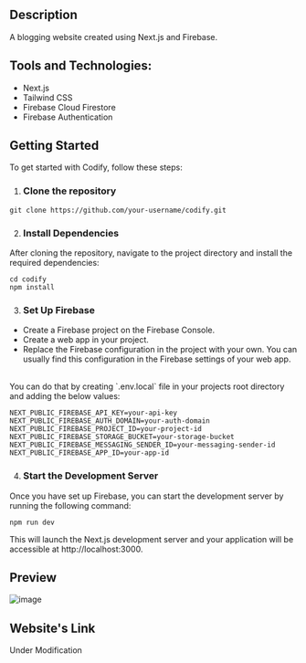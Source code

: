 ## Description
A blogging website created using Next.js and Firebase.

## Tools and Technologies:
* Next.js
* Tailwind CSS
* Firebase Cloud Firestore
* Firebase Authentication

## Getting Started
To get started with Codify, follow these steps:

1. ### Clone the repository

```
git clone https://github.com/your-username/codify.git
```

2. ### Install Dependencies
After cloning the repository, navigate to the project directory and install the required dependencies:

```
cd codify
npm install
```

3. ### Set Up Firebase

* Create a Firebase project on the Firebase Console.
* Create a web app in your project.
* Replace the Firebase configuration in the project with your own. You can usually find this configuration in the Firebase settings of your web app.
<br>
You can do that by creating `.env.local` file in your projects root directory and adding the below values:

```
NEXT_PUBLIC_FIREBASE_API_KEY=your-api-key
NEXT_PUBLIC_FIREBASE_AUTH_DOMAIN=your-auth-domain
NEXT_PUBLIC_FIREBASE_PROJECT_ID=your-project-id
NEXT_PUBLIC_FIREBASE_STORAGE_BUCKET=your-storage-bucket
NEXT_PUBLIC_FIREBASE_MESSAGING_SENDER_ID=your-messaging-sender-id
NEXT_PUBLIC_FIREBASE_APP_ID=your-app-id
```

4. ### Start the Development Server
Once you have set up Firebase, you can start the development server by running the following command:

```
npm run dev
```

This will launch the Next.js development server and your application will be accessible at http://localhost:3000.

## Preview
![image](https://github.com/user-attachments/assets/87f3feb9-d4cf-41f3-a6a9-e068bc6234fe)

## Website's Link
Under Modification